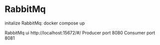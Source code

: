 # RabbitMq
initalize RabbitMq: docker compose up

RabbitMq ui http://localhost:15672/#/
Producer port 8080
Consumer port 8081
